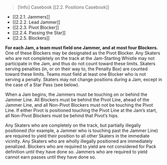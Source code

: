 > [!info] Casebook
> [[2.2. Positions Casebook]]

- [[2.2.1. Jammers]]
- [[2.2.2. Lead Jammer]]
- [[2.2.3. Pivot Blocker]]
- [[2.2.4. Passing the Star]]
- [[2.2.5. Blockers]]

**For each Jam, a team must field one Jammer, and at most four Blockers.** One of these Blockers may be designated as the Pivot Blocker. Any Skaters who are not completely on the track at the Jam-Starting Whistle may not participate in the Jam, and thus do not count toward these limits. Skaters serving penalties (in, or on their way to, the Penalty Box) are counted toward these limits. Teams must field at least one Blocker who is not serving a penalty. Skaters may not change positions during a Jam, except in the case of a Star Pass (see below).

When a Jam begins, the Jammers must be touching on or behind the Jammer Line. All Blockers must be behind the Pivot Line, ahead of the Jammer Line, and all Non-Pivot Blockers must not be touching the Pivot Line. If either Pivot is positioned touching the Pivot Line at the Jam’s start, all Non-Pivot Blockers must be behind that Pivot’s hips.

Any Skaters who are completely on the track, but partially illegally positioned (for example, a Jammer who is touching past the Jammer Line) are required to yield their position to all other Skaters in the immediate vicinity. Any Skaters who are wholly illegally positioned are immediately penalized. Blockers who are required to yield are not considered for Pack definition until they have done so. Jammers who are required to yield cannot earn passes until they have done so.